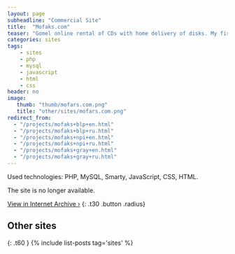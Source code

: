 ```yaml
---
layout: page
subheadline: "Commercial Site"
title:  "Mofaks.com"
teaser: "Gomel online rental of CDs with home delivery of disks. My first commercial website."
categories: sites
tags:
    - sites
    - php
    - mysql
    - javascript
    - html
    - css
header: no
image:
   thumb: "thumb/mofars.com.png"
   title: "other/sites/mofars.com.png"
redirect_from:
  - "/projects/mofaks+blp+en.html"
  - "/projects/mofaks+blp+ru.html"
  - "/projects/mofaks+npi+en.html"
  - "/projects/mofaks+npi+ru.html"
  - "/projects/mofaks+gray+en.html"
  - "/projects/mofaks+gray+ru.html"
---
```


Used technologies: PHP, MySQL, Smarty, JavaScript, CSS, HTML.

The site is no longer available.


[View in Internet Archive ›](https://web.archive.org/web/20070223043105/http://mofaks.com)
{: .t30 .button .radius}



## Other sites
{: .t60 }
{% include list-posts tag='sites' %}
